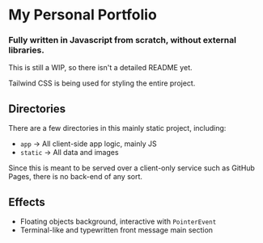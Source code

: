 # My Personal Portfolio

### Fully written in Javascript from scratch, without external libraries.

This is still a WIP, so there isn't a detailed README yet.

Tailwind CSS is being used for styling the entire project.

## Directories

There are a few directories in this mainly static project, including:

+ `app` → All client-side app logic, mainly JS
+ `static` → All data and images

Since this is meant to be served over a client-only service such as GitHub Pages, there is no back-end of any sort.

## Effects

+ Floating objects background, interactive with `PointerEvent`
+ Terminal-like and typewritten front message main section
